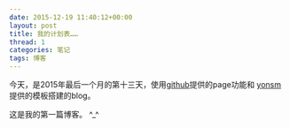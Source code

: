 ```yaml
---
date: 2015-12-19 11:40:12+00:00
layout: post
title: 我的计划表……
thread: 1
categories: 笔记
tags: 博客
---
```


今天，是2015年最后一个月的第十三天，使用[github]提供的page功能和
[yonsm]提供的模板搭建的blog。
 
这是我的第一篇博客。 ^_^


[github]: http://github.com/        "github"
[yonsm]:http://yonsm.net/			"yonsm"
